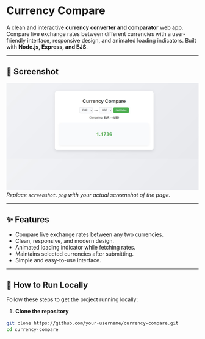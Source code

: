 # Currency Compare

A clean and interactive **currency converter and comparator** web app. Compare live exchange rates between different currencies with a user-friendly interface, responsive design, and animated loading indicators. Built with **Node.js, Express, and EJS**.

---

## 📸 Screenshot

![Page Screenshot](./currency-compare.jpg)  
*Replace `screenshot.png` with your actual screenshot of the page.*

---

## ✨ Features

- Compare live exchange rates between any two currencies.
- Clean, responsive, and modern design.
- Animated loading indicator while fetching rates.
- Maintains selected currencies after submitting.
- Simple and easy-to-use interface.

---

## 🚀 How to Run Locally

Follow these steps to get the project running locally:

1. **Clone the repository**
```bash
git clone https://github.com/your-username/currency-compare.git
cd currency-compare
